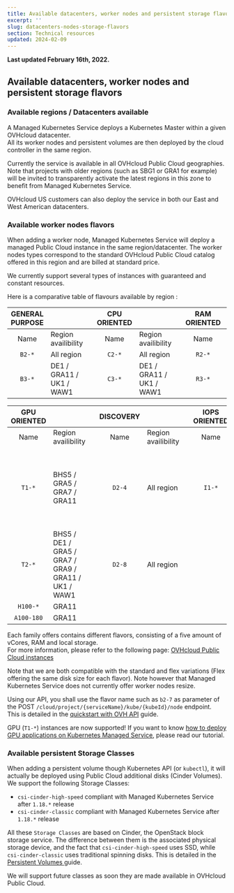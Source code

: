 ```yaml
---
title: Available datacenters, worker nodes and persistent storage flavors
excerpt: ''
slug: datacenters-nodes-storage-flavors
section: Technical resources
updated: 2024-02-09
---
```


**Last updated February 16th, 2022.**

## Available datacenters, worker nodes and persistent storage flavors

### Available regions / Datacenters available

A Managed Kubernetes Service deploys a Kubernetes Master within a given OVHcloud datacenter.  
All its worker nodes and persistent volumes are then deployed by the cloud controller in the same region.

Currently the service is available in all OVHcloud Public Cloud geographies.
Note that projects with older regions (such as SBG1 or GRA1 for example) will be invited to transparently activate the latest regions in this zone to benefit from Managed Kubernetes Service.

OVHcloud US customers can also deploy the service in both our East and West American datacenters.

### Available worker nodes flavors

When adding a worker node, Managed Kubernetes Service will deploy a managed Public Cloud instance in the same region/datacenter. The worker nodes types correspond to the standard OVHcloud Public Cloud catalog offered in this region and are billed at standard price.

We currently support several types of instances with guaranteed and constant resources.

Here is a comparative table of flavours available by region :

| **GENERAL PURPOSE** | | | **CPU ORIENTED** | | | **RAM ORIENTED** | |
| :---: | :--- | --- | :---: | :--- | --- | :---: | :--- |
| Name | Region availibility | | Name | Region availibility | | Name | Region availibility |
| `B2-*` | All region | | `C2-*` | All region | | `R2-*` | All region |
| `B3-*` | DE1 / GRA11 / UK1 / WAW1 | | `C3-*` | DE1 / GRA11 / UK1 / WAW1 | | `R3-*` | DE1 / GRA11 / UK1 / WAW1 |

| **GPU ORIENTED** | | | **DISCOVERY** | | | **IOPS ORIENTED** | |
| :---: | :--- | --- | :---: | :--- | --- | :---: | :--- |
| Name | Region availibility | | Name | Region availibility | | Name | Region availibility |
| `T1-*` | BHS5 / GRA5 / GRA7 / GRA11 | | `D2-4` | All region | | `I1-*` | BHS5 / DE1 / GRA5 / GRA7 / GRA9 / GRA11 / SBG5 / UK1 / WAW1 |
| `T2-*` | BHS5 / DE1 / GRA5 / GRA7 / GRA9 / GRA11 / UK1 / WAW1 | | `D2-8` | All region | | | |
| `H100-*` | GRA11 | | | | | | |
| `A100-180` | GRA11 | | | | | | |

Each family offers contains different flavors, consisting of a five amount of vCores, RAM and local storage.  
For more information, please refer to the following page: [OVHcloud Public Cloud instances](https://www.ovhcloud.com/en-ca/public-cloud/prices/)

Note that we are both compatible with the standard and flex variations (Flex offering the same disk size for each flavor).
Note however that Managed Kubernetes Service does not currently offer worker nodes resize.  

Using our API, you shall use the flavor name such as `b2-7` as parameter of the POST `/cloud/project/{serviceName}/kube/{kubeId}/node` endpoint.  
This is detailed in the [quickstart with OVH API](../deploying-hello-world-ovh-api/) guide.

GPU (`T1-*`) instances are now supported! If you want to know [how to deploy GPU applications on Kubernetes Managed Service](../deploying-gpu-application), please read our tutorial.

### Available persistent Storage Classes

When adding a persistent volume though Kubernetes API (or `kubectl`), it will actually be deployed using Public Cloud additional disks (Cinder Volumes). We support the following Storage Classes:

* `csi-cinder-high-speed` compliant with Managed Kubernetes Service after `1.18.*` release
* `csi-cinder-classic` compliant with Managed Kubernetes Service after `1.18.*` release

All these `Storage Classes` are based on Cinder, the OpenStack block storage service. The difference between them is the associated physical storage device, and the fact that `csi-cinder-high-speed` uses SSD, while `csi-cinder-classic` uses traditional spinning disks. This is detailed in the [Persistent Volumes ](../ovh-kubernetes-persistent-volumes/) guide.

We will support future classes as soon they are made available in OVHcloud Public Cloud.
